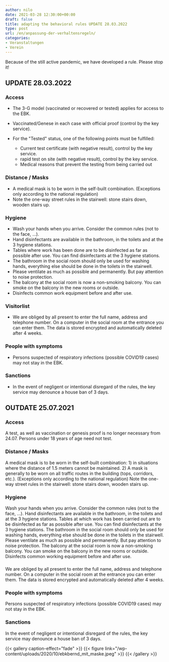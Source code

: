 ```yaml
---
author: nilo
date: 2021-03-28 12:30:00+00:00
draft: false
title: adapting the behavioral rules UPDATE 28.03.2022
type: post
url: /en/anpassung-der-verhaltensregeln/
categories:
- Veranstaltungen
- Verein
---
```


 Because of the still active pandemic, we have developed a rule. Please stop it!

<!--more-->

## UPDATE 28.03.2022
### Access

* The 3-G model (vaccinated or recovered or tested) applies for access to the EBK.

* Vaccinated/Genese in each case with official proof (control by the key service).
* For the "Tested" status, one of the following points must be fulfilled:
  * Current test certificate (with negative result), control by the key service.
  * rapid test on site (with negative result), control by the key service.
  * Medical reasons that prevent the testing from being carried out

### Distance / Masks

* A medical mask is to be worn in the self-built combination. (Exceptions only according to the national regulation)
* Note the one-way street rules in the stairwell: stone stairs down, wooden stairs up.

### Hygiene

* Wash your hands when you arrive. Consider the common rules (not to the face, ...).
* Hand disinfectants are available in the bathroom, in the toilets and at the 3 hygiene stations.
* Tables where work has been done are to be disinfected as far as possible after use. You can find disinfectants at the 3 hygiene stations.
* The bathroom in the social room should only be used for washing hands, everything else should be done in the toilets in the stairwell.
* Please ventilate as much as possible and permanently. But pay attention to noise protection.
* The balcony at the social room is now a non-smoking balcony. You can smoke on the balcony in the new rooms or outside.
* Disinfects common work equipment before and after use.

### Visitorlist

* We are obliged by all present to enter the full name, address and telephone number. On a computer in the social room at the entrance you can enter them. The data is stored encrypted and automatically deleted after 4 weeks.

### People with symptoms

* Persons suspected of respiratory infections (possible COVID19 cases) may not stay in the EBK.

### Sanctions

* In the event of negligent or intentional disregard of the rules, the key service may denounce a house ban of 3 days.


## OUTDATE 25.07.2021

### Access

A test, as well as vaccination or genesis proof is no longer necessary from 24.07.
Persons under 18 years of age need not test.

### Distance / Masks

A medical mask is to be worn in the self-built combination: 1) in situations where the distance of 1.5 meters cannot be maintained. 2) A mask is generally to be worn on all traffic routes in the building (tops, corridors, etc.). (Exceptions only according to the national regulation)
Note the one-way street rules in the stairwell: stone stairs down, wooden stairs up.

### Hygiene

Wash your hands when you arrive. Consider the common rules (not to the face, ...).
Hand disinfectants are available in the bathroom, in the toilets and at the 3 hygiene stations.
Tables at which work has been carried out are to be disinfected as far as possible after use. You can find disinfectants at the 3 hygiene stations.
The bathroom in the social room should only be used for washing hands, everything else should be done in the toilets in the stairwell.
Please ventilate as much as possible and permanently. But pay attention to noise protection.
The balcony at the social room is now a non-smoking balcony. You can smoke on the balcony in the new rooms or outside.
Disinfects common working equipment before and after use.

###

We are obliged by all present to enter the full name, address and telephone number. On a computer in the social room at the entrance you can enter them. The data is stored encrypted and automatically deleted after 4 weeks.

### People with symptoms

Persons suspected of respiratory infections (possible COVID19 cases) may not stay in the EBK.

### Sanctions

In the event of negligent or intentional disregard of the rules, the key service may denounce a house ban of 3 days.

{{< gallery caption-effect="fade" >}}
  {{< figure link="/wp-content/uploads/2020/10/ebkbernd_mit_maske.jpeg" >}}
{{< /gallery >}}



